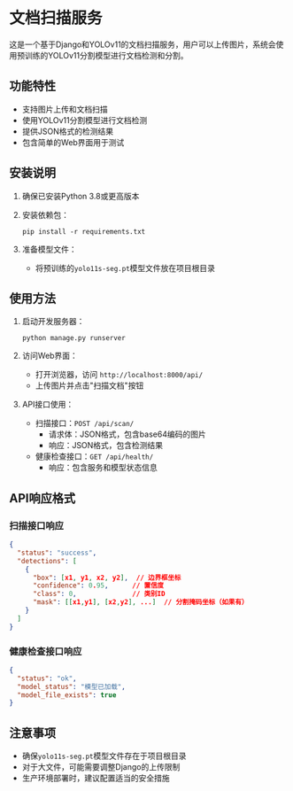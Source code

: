 # 文档扫描服务

这是一个基于Django和YOLOv11的文档扫描服务，用户可以上传图片，系统会使用预训练的YOLOv11分割模型进行文档检测和分割。

## 功能特性

- 支持图片上传和文档扫描
- 使用YOLOv11分割模型进行文档检测
- 提供JSON格式的检测结果
- 包含简单的Web界面用于测试

## 安装说明

1. 确保已安装Python 3.8或更高版本

2. 安装依赖包：
   ```
   pip install -r requirements.txt
   ```

3. 准备模型文件：
   - 将预训练的`yolo11s-seg.pt`模型文件放在项目根目录

## 使用方法

1. 启动开发服务器：
   ```
   python manage.py runserver
   ```

2. 访问Web界面：
   - 打开浏览器，访问 `http://localhost:8000/api/`
   - 上传图片并点击"扫描文档"按钮

3. API接口使用：
   - 扫描接口：`POST /api/scan/`
     - 请求体：JSON格式，包含base64编码的图片
     - 响应：JSON格式，包含检测结果
   - 健康检查接口：`GET /api/health/`
     - 响应：包含服务和模型状态信息

## API响应格式

### 扫描接口响应
```json
{
  "status": "success",
  "detections": [
    {
      "box": [x1, y1, x2, y2],  // 边界框坐标
      "confidence": 0.95,      // 置信度
      "class": 0,              // 类别ID
      "mask": [[x1,y1], [x2,y2], ...]  // 分割掩码坐标（如果有）
    }
  ]
}
```

### 健康检查接口响应
```json
{
  "status": "ok",
  "model_status": "模型已加载",
  "model_file_exists": true
}
```

## 注意事项

- 确保`yolo11s-seg.pt`模型文件存在于项目根目录
- 对于大文件，可能需要调整Django的上传限制
- 生产环境部署时，建议配置适当的安全措施